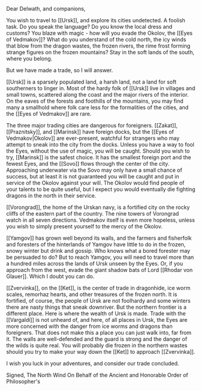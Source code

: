 Dear Delwath, and companions, 

You wish to travel to [[Ursk]], and explore its cities undetected. A foolish task. Do you speak the language? Do you know the local dress and customs? You blaze with magic - how will you evade the Okolov, the [[Eyes of Vedmakov]]? What do you understand of the cold north, the icy winds that blow from the dragon wastes, the frozen rivers, the rime frost forming strange figures on the frozen mountains? Stay in the soft lands of the south, where you belong.

But we have made a trade, so I will answer. 

[[Ursk]] is a sparsely populated land, a harsh land, not a land for soft southerners to linger in. Most of the hardy folk of [[Ursk]] live in villages and small towns, scattered along the coast and the major rivers of the interior. On the eaves of the forests and foothills of the mountains, you may find many a smallhold where folk care less for the formalities of the cities, and the [[Eyes of Vedmakov]] are rare.

The three major trading cities are dangerous for foreigners. [[Zakat]], [[Praznitsky]], and [[Marinsk]] have foreign docks, but the [[Eyes of Vedmakov|Okolov]] are ever-present, watchful for strangers who may attempt to sneak into the city from the docks. Unless you have a way to fool the Eyes, without the use of magic, you will be caught. Should you wish to try, [[Marinsk]] is the safest choice. It has the smallest foreign port and the fewest Eyes, and the [[Sovo]] flows through the center of the city. Approaching underwater via the Sovo may only have a small chance of success, but at least it is not guaranteed you will be caught and put in service of the Okolov against your will. The Okolov would find people of your talents to be quite useful, but I expect you would eventually die fighting dragons in the north in their service. 

[[Vorongrad]], the home of the Urskan navy, is a fortified city on the rocky cliffs of the eastern part of the country. The nine towers of Vorongrad watch in all seven directions. Vedmakov itself is even more hopeless, unless you wish to simply present yourself to the mercy of the Okolov. 

[[Yamgov]] has grown well beyond its walls, and the farmers and fisherfolk and foresters of the hinterlands of Yamgov have little to do in the frozen, snowy winter but drink and gossip. Who knows what a bored forester may be persuaded to do? But to reach Yamgov, you will need to travel more than a hundred miles across the lands of Ursk unseen by the Eyes. Or, if you approach from the west, evade the giant shadow bats of Lord [[Rhodar von Glauer]]. Which I doubt you can do. 

[[Zvervinka]], on the [[Ket]], is the center of trade in dragonhide, ice worm scales, remorhaz hearts, and other treasures of the frozen north. It is fortified, of course, the people of Ursk are not foolhardy and some winters there are nasty things that sneak downriver. But the northern frontier is a different place. Here is where the wealth of Ursk is made. Trade with the [[Vargaldi]] is not unheard of, and here, of all places in Ursk, the Eyes are more concerned with the danger from ice worms and dragons than foreigners. That does not make this a place you can just walk into, far from it. The walls are well-defended and the guard is strong and the danger of the wilds is quite real. You will probably die frozen in the northern wastes should you try to make your way down the [[Ket]] to approach [[Zvervinka]]. 

I wish you luck in your adventures, and consider our trade concluded. 

Signed,
The North Wind
On Behalf of the Ancient and Honorable Order of Philosopher's